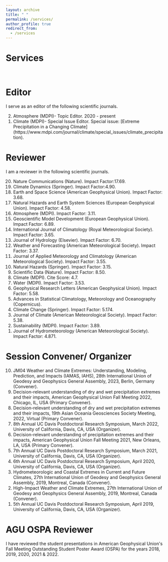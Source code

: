 ```yaml
---
layout: archive
title: " "
permalink: /services/
author_profile: true
redirect_from:
  - /services
---
```


Services
======

<br>

Editor
======
I serve as an editor of the following scientific journals.

<ol reversed>
<li> Atmosphere (MDPI)- Topic Editor. 2020 - present </li> 
<li> Climate (MDPI)- Special Issue Editor. Special issue: [Extreme Precipitation in a Changing Climate](https://www.mdpi.com/journal/climate/special_issues/climate_precipitation). </li> 
</ol>

Reviewer
====== 
I am a reviewer in the following scientific journals.

<ol reversed>
<li> Nature Communications (Nature). Impact Factor:17.69. </li> 
<li> Climate Dynamics (Springer). Impact Factor:4.90. </li> 
<li> Earth and Space Science (American Geophysical Union). Impact Factor: 3.68. </li> 
<li> Natural Hazards and Earth System Sciences (European Geophysical Union). Impact Factor: 4.58. </li> 
<li> Atmosphere (MDPI). Impact Factor: 3.11. </li> 
<li> Geoscientific Model Development (European Geophysical Union). Impact Factor: 6.89. </li> 
<li> International Journal of Climatology (Royal Meteorological Society). Impact Factor: 3.65. </li> 
<li> Journal of Hydrology (Elsevier). Impact Factor: 6.70. </li> 
<li> Weather and Forecasting (American Meteorological Society). Impact Factor: 3.37. </li> 
<li> Journal of Applied Meteorology and Climatology (American Meteorological Society). Impact Factor: 3.55. </li> 
<li> Natural Hazards (Springer). Impact Factor: 3.15. </li> 
<li> Scientific Data (Nature). Impact Factor: 8.50. </li> 
<li> Climate (MDPI). Cite Score: 4.7. </li> 
<li> Water (MDPI). Impact Factor: 3.53. </li> 
<li> Geophysical Research Letters (American Geophysical Union). Impact Factor: 5.58. </li> 
<li> Advances in Statistical Climatology, Meteorology and Oceanography (Copernicus). </li> 
<li> Climate Change (Springer). Impact Factor: 5.174. </li> 
<li> Journal of Climate (American Meteorological Society). Impact Factor: 5.38. </li> 
<li> Sustainability (MDPI). Impact Factor: 3.89. </li> 
<li> Journal of Hydrometeorology (American Meteorological Society). Impact Factor: 4.871. </li> 
</ol>


Session Convener/ Organizer
======

<ol reversed>
<li> JM04 Weather and Climate Extremes: Understanding, Modeling, Prediction, and Impacts (IAMAS, IAHS), 28th International Union of Geodesy and Geophysics General Assembly, 2023, Berlin, Germany (Convener). </li> 
<li> Decision-relevant understanding of dry and wet precipitation extremes and their impacts, American Geophysical Union Fall Meeting 2022, Chicago, IL, USA (Primary Convener). </li> 
<li> Decision-relevant understanding of dry and wet precipitation extremes and their impacts, 19th Asian Oceania Geosciences Society Meeting, 2022, Virtual (Primary Convener). </li> 
<li> 8th Annual UC Davis Postdoctoral Research Symposium, March 2022, University of California, Davis, CA, USA (Organizer). </li> 
<li> Decision-relevant understanding of precipitation extremes and their impacts, American Geophysical Union Fall Meeting 2021, New Orleans, LA, USA (Primary Convener). </li> 
<li> 7th Annual UC Davis Postdoctoral Research Symposium, March 2021, University of California, Davis, CA, USA (Organizer). </li> 
<li> 6th Annual UC Davis Postdoctoral Research Symposium, April 2020, University of California, Davis, CA, USA (Organizer). </li> 
<li> Hydrometeorologic and Coastal Extremes in Current and Future Climates, 27th International Union of Geodesy and Geophysics General Assembly, 2019, Montreal, Canada (Convener). </li> 
<li> High-Impact Weather and Climate Extremes, 27th International Union of Geodesy and Geophysics General Assembly, 2019, Montreal, Canada
(Convener). </li> 
<li> 5th Annual UC Davis Postdoctoral Research Symposium, April 2019, University of California, Davis, CA, USA (Organizer). </li> 
</ol>

AGU OSPA Reviewer
======
I have reviewed the student presentations in American Geophysical Union's Fall Meeting Outstanding Student Poster
Award (OSPA) for the years 2018, 2019, 2020, 2021 & 2022.

